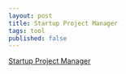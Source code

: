 ```yaml
---
layout: post
title: Startup Project Manager
tags: tool
published: false
---
```


[Startup Project Manager](https://github.com/BigHoss/StartupProjectManager)

